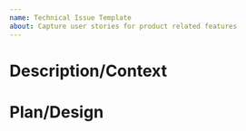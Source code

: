 ```yaml
---
name: Technical Issue Template
about: Capture user stories for product related features
---
```


# Description/Context
<!-- What needs to be done? What additional details are needed by the person who will do the work? -->


# Plan/Design
<!--- How do you plan to achieve the stated goals? --->
